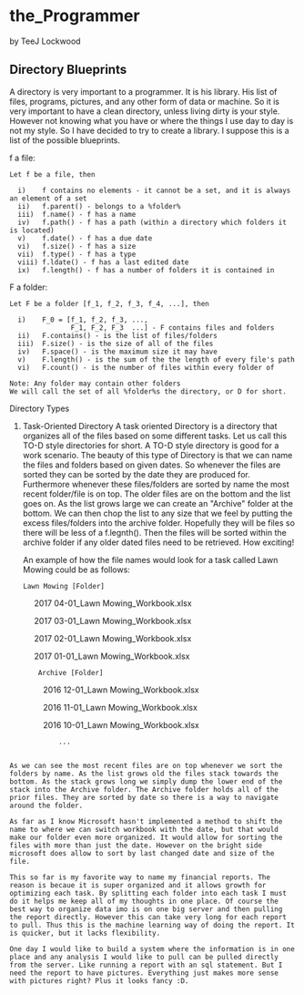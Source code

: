 # the_Programmer
by TeeJ Lockwood

## Directory Blueprints

A directory is very important to a programmer. It is his library. His list of files, programs, pictures, and any other form of data or machine. So it is very important to have a clean directory, unless living dirty is your style. However not knowing what you have or where the things I use day to day is not my style. So I have decided to try to create a library. I suppose this is a list of the possible blueprints.

f a file:
    
    Let f be a file, then
    
      i)    f contains no elements - it cannot be a set, and it is always an element of a set
      ii)   f.parent() - belongs to a %folder%
      iii)  f.name() - f has a name
      iv)   f.path() - f has a path (within a directory which folders it is located)
      v)    f.date() - f has a due date
      vi)   f.size() - f has a size
      vii)  f.type() - f has a type
      viii) f.ldate() - f has a last edited date
      ix)   f.length() - f has a number of folders it is contained in

F a folder:
    
    Let F be a folder [f_1, f_2, f_3, f_4, ...], then
    
      i)    F_0 = [f_1, f_2, f_3, ...,
                   F_1, F_2, F_3  ...] - F contains files and folders
      ii)   F.contains() - is the list of files/folders
      iii)  F.size() - is the size of all of the files
      iv)   F.space() - is the maximum size it may have
      v)    F.length() - is the sum of the the length of every file's path
      vi)   F.count() - is the number of files within every folder of
      
    Note: Any folder may contain other folders
    We will call the set of all %folder%s the directory, or D for short.
 
Directory Types

1. Task-Oriented Directory
    A task oriented Directory is a directory that organizes all of the files based on some different tasks. Let us call this TO-D style directories for short. A TO-D style directory is good for a work scenario. The beauty of this type of Directory is that we can name the files and folders based on given dates. So whenever the files are sorted they can be sorted by the date they are produced for. Furthermore whenever these files/folders are sorted by name the most recent folder/file is on top. The older files are on the bottom and the list goes on. As the list grows large we can create an "Archive" folder at the bottom. We can then chop the list to any size that we feel by putting the excess files/folders into the archive folder. Hopefully they will be files so there will be less of a f.legnth(). Then the files will be sorted within the archive folder if any older dated files need to be retrieved. How exciting!
     
     An example of how the file names would look for a task called Lawn Mowing could be as follows:
     
       Lawn Mowing [Folder]
        
           
            
            2017 04-01_Lawn Mowing_Workbook.xlsx
            
            2017 03-01_Lawn Mowing_Workbook.xlsx
            
            2017 02-01_Lawn Mowing_Workbook.xlsx
            
            2017 01-01_Lawn Mowing_Workbook.xlsx
            
            
           Archive [Folder]
            
                2016 12-01_Lawn Mowing_Workbook.xlsx
                
                2016 11-01_Lawn Mowing_Workbook.xlsx
                
                2016 10-01_Lawn Mowing_Workbook.xlsx
                
                ...
                
                
    As we can see the most recent files are on top whenever we sort the folders by name. As the list grows old the files stack towards the bottom. As the stack grows long we simply dump the lower end of the stack into the Archive folder. The Archive folder holds all of the prior files. They are sorted by date so there is a way to navigate around the folder.
    
    As far as I know Microsoft hasn't implemented a method to shift the name to where we can switch workbook with the date, but that would make our folder even more organized. It would allow for sorting the files with more than just the date. However on the bright side microsoft does allow to sort by last changed date and size of the file.
    
    This so far is my favorite way to name my financial reports. The reason is becaue it is super organized and it allows growth for optimizing each task. By splitting each folder into each task I must do it helps me keep all of my thoughts in one place. Of course the best way to organize data imo is on one big server and then pulling the report directly. However this can take very long for each report to pull. Thus this is the machine learning way of doing the report. It is quicker, but it lacks flexibility.
    
    One day I would like to build a system where the information is in one place and any analysis I would like to pull can be pulled directly from the server. Like running a report with an sql statement. But I need the report to have pictures. Everything just makes more sense with pictures right? Plus it looks fancy :D.
